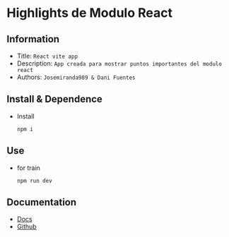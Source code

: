 # Highlights de Modulo React

## Information

- Title: `React vite app`
- Description: `App creada para mostrar puntos importantes del modulo react`
- Authors: `Josemiranda989 & Dani Fuentes`

## Install & Dependence

- Install
  ```
  npm i
  ```

## Use

- for train
  ```
  npm run dev
  ```

## Documentation
- [Docs](https://docs.google.com/document/d/1-NN7PrrkUqV7j9kOVqCISD9lzWxEA_srWpBSahjRDcc)
- [Github](https://github.com/Josemiranda989/react-basics)
